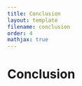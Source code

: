 ```yaml
---
title: Conclusion
layout: template
filename: conclusion
order: 4
mathjax: true
--- 
```


# Conclusion




